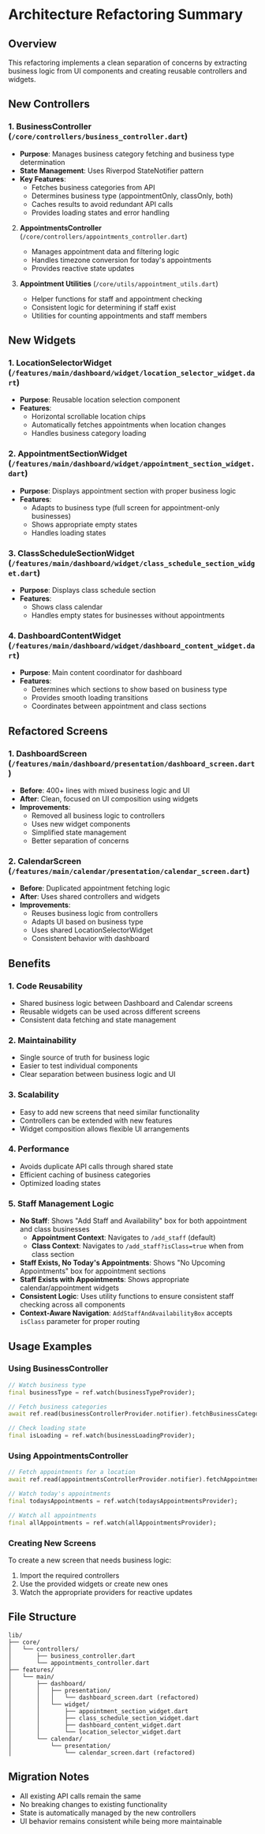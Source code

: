 # Architecture Refactoring Summary

## Overview
This refactoring implements a clean separation of concerns by extracting business logic from UI components and creating reusable controllers and widgets.

## New Controllers

### 1. BusinessController (`/core/controllers/business_controller.dart`)
- **Purpose**: Manages business category fetching and business type determination
- **State Management**: Uses Riverpod StateNotifier pattern
- **Key Features**:
  - Fetches business categories from API
  - Determines business type (appointmentOnly, classOnly, both)
  - Caches results to avoid redundant API calls
  - Provides loading states and error handling

2. **AppointmentsController** (`/core/controllers/appointments_controller.dart`)
   - Manages appointment data and filtering logic
   - Handles timezone conversion for today's appointments
   - Provides reactive state updates

3. **Appointment Utilities** (`/core/utils/appointment_utils.dart`)
   - Helper functions for staff and appointment checking
   - Consistent logic for determining if staff exist
   - Utilities for counting appointments and staff members

## New Widgets

### 1. LocationSelectorWidget (`/features/main/dashboard/widget/location_selector_widget.dart`)
- **Purpose**: Reusable location selection component
- **Features**:
  - Horizontal scrollable location chips
  - Automatically fetches appointments when location changes
  - Handles business category loading

### 2. AppointmentSectionWidget (`/features/main/dashboard/widget/appointment_section_widget.dart`)
- **Purpose**: Displays appointment section with proper business logic
- **Features**:
  - Adapts to business type (full screen for appointment-only businesses)
  - Shows appropriate empty states
  - Handles loading states

### 3. ClassScheduleSectionWidget (`/features/main/dashboard/widget/class_schedule_section_widget.dart`)
- **Purpose**: Displays class schedule section
- **Features**:
  - Shows class calendar
  - Handles empty states for businesses without appointments

### 4. DashboardContentWidget (`/features/main/dashboard/widget/dashboard_content_widget.dart`)
- **Purpose**: Main content coordinator for dashboard
- **Features**:
  - Determines which sections to show based on business type
  - Provides smooth loading transitions
  - Coordinates between appointment and class sections

## Refactored Screens

### 1. DashboardScreen (`/features/main/dashboard/presentation/dashboard_screen.dart`)
- **Before**: 400+ lines with mixed business logic and UI
- **After**: Clean, focused on UI composition using widgets
- **Improvements**:
  - Removed all business logic to controllers
  - Uses new widget components
  - Simplified state management
  - Better separation of concerns

### 2. CalendarScreen (`/features/main/calendar/presentation/calendar_screen.dart`)
- **Before**: Duplicated appointment fetching logic
- **After**: Uses shared controllers and widgets
- **Improvements**:
  - Reuses business logic from controllers
  - Adapts UI based on business type
  - Uses shared LocationSelectorWidget
  - Consistent behavior with dashboard

## Benefits

### 1. Code Reusability
- Shared business logic between Dashboard and Calendar screens
- Reusable widgets can be used across different screens
- Consistent data fetching and state management

### 2. Maintainability
- Single source of truth for business logic
- Easier to test individual components
- Clear separation between business logic and UI

### 3. Scalability
- Easy to add new screens that need similar functionality
- Controllers can be extended with new features
- Widget composition allows flexible UI arrangements

### 4. Performance
- Avoids duplicate API calls through shared state
- Efficient caching of business categories
- Optimized loading states

### 5. Staff Management Logic
- **No Staff**: Shows "Add Staff and Availability" box for both appointment and class businesses
  - **Appointment Context**: Navigates to `/add_staff` (default)
  - **Class Context**: Navigates to `/add_staff?isClass=true` when from class section
- **Staff Exists, No Today's Appointments**: Shows "No Upcoming Appointments" box for appointment sections
- **Staff Exists with Appointments**: Shows appropriate calendar/appointment widgets
- **Consistent Logic**: Uses utility functions to ensure consistent staff checking across all components
- **Context-Aware Navigation**: `AddStaffAndAvailabilityBox` accepts `isClass` parameter for proper routing

## Usage Examples

### Using BusinessController
```dart
// Watch business type
final businessType = ref.watch(businessTypeProvider);

// Fetch business categories
await ref.read(businessControllerProvider.notifier).fetchBusinessCategories();

// Check loading state
final isLoading = ref.watch(businessLoadingProvider);
```

### Using AppointmentsController
```dart
// Fetch appointments for a location
await ref.read(appointmentsControllerProvider.notifier).fetchAppointments(locationId);

// Watch today's appointments
final todaysAppointments = ref.watch(todaysAppointmentsProvider);

// Watch all appointments
final allAppointments = ref.watch(allAppointmentsProvider);
```

### Creating New Screens
To create a new screen that needs business logic:
1. Import the required controllers
2. Use the provided widgets or create new ones
3. Watch the appropriate providers for reactive updates

## File Structure
```
lib/
├── core/
│   └── controllers/
│       ├── business_controller.dart
│       └── appointments_controller.dart
├── features/
│   └── main/
│       ├── dashboard/
│       │   ├── presentation/
│       │   │   └── dashboard_screen.dart (refactored)
│       │   └── widget/
│       │       ├── appointment_section_widget.dart
│       │       ├── class_schedule_section_widget.dart
│       │       ├── dashboard_content_widget.dart
│       │       └── location_selector_widget.dart
│       └── calendar/
│           └── presentation/
│               └── calendar_screen.dart (refactored)
```

## Migration Notes
- All existing API calls remain the same
- No breaking changes to existing functionality
- State is automatically managed by the new controllers
- UI behavior remains consistent while being more maintainable
